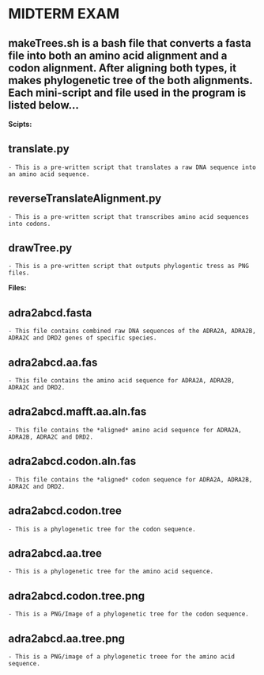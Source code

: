 # MIDTERM EXAM
## makeTrees.sh is a bash file that converts a fasta file into both an amino acid alignment and a codon alignment. After aligning both types, it makes phylogenetic tree of the both alignments. Each mini-script and file used in the program is listed below...

 **Scipts:**

## translate.py
`- This is a pre-written script that translates a raw DNA sequence into an amino acid sequence.`

## reverseTranslateAlignment.py
`- This is a pre-written script that transcribes amino acid sequences into codons.`

## drawTree.py
`- This is a pre-written script that outputs phylogentic tress as PNG files.`

 **Files:**

## adra2abcd.fasta
`- This file contains combined raw DNA sequences of the ADRA2A, ADRA2B, ADRA2C and DRD2 genes of specific species.`

## adra2abcd.aa.fas
`- This file contains the amino acid sequence for ADRA2A, ADRA2B, ADRA2C and DRD2.`

## adra2abcd.mafft.aa.aln.fas
`- This file contains the *aligned* amino acid sequence for ADRA2A, ADRA2B, ADRA2C and DRD2.`

## adra2abcd.codon.aln.fas
`- This file contains the *aligned* codon sequence for ADRA2A, ADRA2B, ADRA2C and DRD2.`

## adra2abcd.codon.tree
`- This is a phylogenetic tree for the codon sequence.`

## adra2abcd.aa.tree
`- This is a phylogenetic tree for the amino acid sequence.`

## adra2abcd.codon.tree.png
`- This is a PNG/Image of a phylogenetic tree for the codon sequence.`

## adra2abcd.aa.tree.png
`- This is a PNG/image of a phylogenetic treee for the amino acid sequence.`
